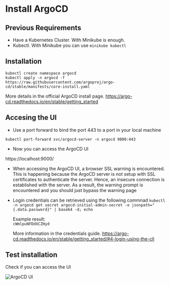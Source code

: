 # Install ArgoCD


## Previous Requirements

- Have a Kubernetes Cluster. With Minikube is enough.
- Kubectl. With Minikube you can use ```minikube kubectl```

## Installation

```
kubectl create namespace argocd
kubectl apply -n argocd -f https://raw.githubusercontent.com/argoproj/argo-cd/stable/manifests/core-install.yaml
```

More details in the official ArgoCD install page. https://argo-cd.readthedocs.io/en/stable/getting_started

## Accesing the UI

- Use a port forward to bind the port 443 to a port in your local machine

```kubectl port-forward svc/argocd-server -n argocd 9000:443```

- Now you can access the ArgoCD UI

https://localhost:9000/

- When accessing the ArgoCD UI, a browser SSL warning is encountered. This is happening because the ArgoCD server is not setup with SSL certificates to authenticate the server. Hence, an insecure connection is established with the server. As a result, the warning prompt is encountered and you should just bypass the warning page 

- Login credentials can be retrieved using the following commnad
  ```kubectl -n argocd get secret argocd-initial-admin-secret -o jsonpath="{.data.password}" | base64 -d; echo```
   
  Example result:  
  ```cWmlpuNFDdXCZHyd```

  More information in the credentials guide. https://argo-cd.readthedocs.io/en/stable/getting_started/#4-login-using-the-cli


## Test installation

Check if you can access the UI

![ArgoCD UI](./images/argocd-ui.PNG "ArgoCD UI")

	